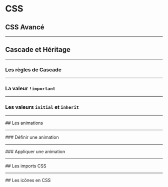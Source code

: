 # CSS
## CSS Avancé



---



## Cascade et Héritage


***


### Les règles de Cascade
<!-- L'ordre d'import des feuilles de style -->
<!-- Les règles de cascade et la spécificité -->



***


### La valeur `!important`


***


### Les valeurs `initial` et `inherit`




---



## Les animations



***


### Définir une animation


***


### Appliquer une animation





---



## Les imports CSS




---



## Les icônes en CSS

<!-- Présentation de Font-Awesome ou Google Fonts / A Faire dans BootStrap ? -->
